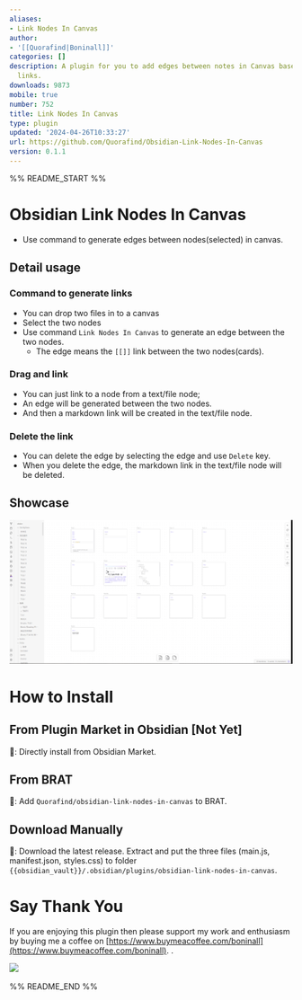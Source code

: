 ```yaml
---
aliases:
- Link Nodes In Canvas
author:
- '[[Quorafind|Boninall]]'
categories: []
description: A plugin for you to add edges between notes in Canvas based on their
  links.
downloads: 9873
mobile: true
number: 752
title: Link Nodes In Canvas
type: plugin
updated: '2024-04-26T10:33:27'
url: https://github.com/Quorafind/Obsidian-Link-Nodes-In-Canvas
version: 0.1.1
---
```


%% README_START %%

# Obsidian Link Nodes In Canvas

- Use command to generate edges between nodes(selected) in canvas.

## Detail usage

### Command to generate links

- You can drop two files in to a canvas
- Select the two nodes
- Use command `Link Nodes In Canvas` to generate an edge between the two nodes.
	- The edge means the `[[]]` link between the two nodes(cards).

### Drag and link

- You can just link to a node from a text/file node;
- An edge will be generated between the two nodes.
- And then a markdown link will be created in the text/file node.

### Delete the link

- You can delete the edge by selecting the edge and use `Delete` key.
- When you delete the edge, the markdown link in the text/file node will be deleted.

## Showcase

![showcase](https://raw.githubusercontent.com/Quorafind/obsidian-link-nodes-in-canvas/master/LinkNodes.gif)

# How to Install

## From Plugin Market in Obsidian [Not Yet]

💜: Directly install from Obsidian Market.

## From BRAT

🚗: Add `Quorafind/obsidian-link-nodes-in-canvas` to BRAT.

## Download Manually

🚚: Download the latest release. Extract and put the three files (main.js, manifest.json, styles.css) to
folder `{{obsidian_vault}}/.obsidian/plugins/obsidian-link-nodes-in-canvas`.

# Say Thank You

If you are enjoying this plugin then please support my work and enthusiasm by buying me a coffee
on [https://www.buymeacoffee.com/boninall](https://www.buymeacoffee.com/boninall).
.

<a href="https://www.buymeacoffee.com/boninall"><img src="https://img.buymeacoffee.com/button-api/?text=Buy me a coffee&emoji=&slug=boninall&button_colour=6495ED&font_colour=ffffff&font_family=Lato&outline_colour=000000&coffee_colour=FFDD00"></a>


%% README_END %%